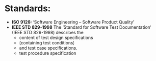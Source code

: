# Standards:

* __ISO 9126:__ ‘Software Engineering – Software Product Quality’
* __IEEE STD 829-1998__ The ‘Standard for Software Test Documentation’ (IEEE STD 829-1998) describes the
    * content of test design specifications
    * (containing test conditions)
    * and test case specifications.
    * test procedure specification
    
    
 